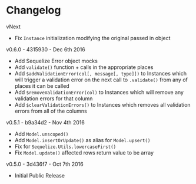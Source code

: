 # Changelog

vNext
  * Fix `Instance` initialization modifying the original passed in object

v0.6.0 - 4315930 - Dec 6th 2016
  * Add Sequelize Error object mocks
  * Add `validate()` function + calls in the appropriate places
  * Add `$addValidationError(col[, message[, type]])` to Instances which will trigger a validation error on the next call to `.validate()` from any of places it can be called
  * Add `$removeValidationError(col)` to Instances which will remove any validation errors for that column
  * Add `$clearValidationErrors()` to Instances which removes all validation errors from all of the columns

v0.5.1 - b9a34d2 - Nov 4th 2016
  * Add `Model.unscoped()`
  * Add `Model.insertOrUpdate()` as alias for `Model.upsert()`
  * Fix for `Sequelize.Utils.lowercaseFirst()`
  * Fix `Model.update()` affected rows return value to be array

v0.5.0 - 3d436f7 - Oct 7th 2016
  * Initial Public Release
